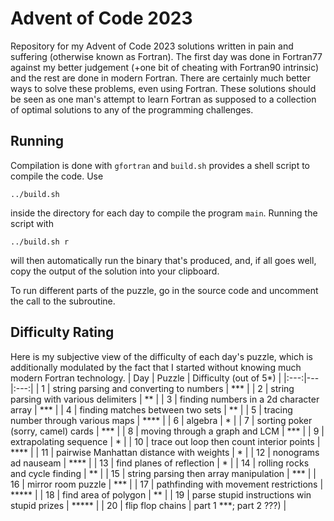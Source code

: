 # Advent of Code 2023
Repository for my Advent of Code 2023 solutions written in pain and suffering (otherwise known as Fortran). The first day was done in Fortran77 against my better judgement (+one bit of cheating with Fortran90 intrinsic) and the rest are done in modern Fortran.
There are certainly much better ways to solve these problems, even using Fortran. These solutions should be seen as one man's attempt to learn Fortran as supposed to a collection of optimal solutions to any of the programming challenges.

## Running
Compilation is done with ``gfortran`` and ``build.sh`` provides a shell script to compile the code. Use

    ../build.sh
    
inside the directory for each day to compile the program ``main``.
Running the script with

    ../build.sh r
    
will then automatically run the binary that's produced, and, if all goes well, copy the output of the solution into your clipboard.

To run different parts of the puzzle, go in the source code and uncomment the call to the subroutine.

## Difficulty Rating
Here is my subjective view of the difficulty of each day's puzzle, which is additionally modulated by the fact that I started without knowing much modern Fortran technology.
| Day | Puzzle | Difficulty (out of 5*) |
|:---:|---|:---:|
| 1 | string parsing and converting to numbers | *** |
| 2 | string parsing with various delimiters | ** |
| 3 | finding numbers in a 2d character array | *** |
| 4 | finding matches between two sets | ** |
| 5 | tracing number through various maps | **** |
| 6 | algebra | * |
| 7 | sorting poker (sorry, camel) cards | *** |
| 8 | moving through a graph and LCM | *** |
| 9 | extrapolating sequence | * |
| 10 | trace out loop then count interior points | **** |
| 11 | pairwise Manhattan distance with weights | * |
| 12 | nonograms ad nauseam | **** |
| 13 | find planes of reflection | * |
| 14 | rolling rocks and cycle finding | ** |
| 15 | string parsing then array manipulation | *** |
| 16 | mirror room puzzle | *** |
| 17 | pathfinding with movement restrictions | ***** |
| 18 | find area of polygon | ** |
| 19 | parse stupid instructions win stupid prizes | ***** |
| 20 | flip flop chains | part 1 ***; part 2 ???) |
